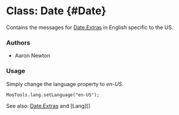 Class: Date {#Date}
=====================================

Contains the messages for [Date.Extras][] in English specific to the US.

### Authors

* Aaron Newton

### Usage

Simply change the language property to *en-US*.

	MooTools.lang.setLanguage("en-US");

See also: [Date.Extras][] and [Lang][]

[FormValidator]: /more/Forms/FormValidator#FormValidator
[Date.Extras]: /more/Native/Date.Extras